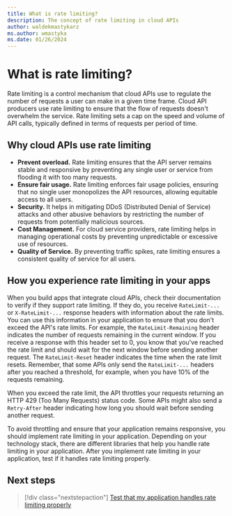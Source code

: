 ```yaml
---
title: What is rate limiting?
description: The concept of rate limiting in cloud APIs
author: waldekmastykarz
ms.author: wmastyka
ms.date: 01/26/2024
---
```


# What is rate limiting?

Rate limiting is a control mechanism that cloud APIs use to regulate the number of requests a user can make in a given time frame. Cloud API producers use rate limiting to ensure that the flow of requests doesn't overwhelm the service. Rate limiting sets a cap on the speed and volume of API calls, typically defined in terms of requests per period of time.

## Why cloud APIs use rate limiting

- **Prevent overload.** Rate limiting ensures that the API server remains stable and responsive by preventing any single user or service from flooding it with too many requests.
- **Ensure fair usage.** Rate limiting enforces fair usage policies, ensuring that no single user monopolizes the API resources, allowing equitable access to all users.
- **Security.** It helps in mitigating DDoS (Distributed Denial of Service) attacks and other abusive behaviors by restricting the number of requests from potentially malicious sources.
- **Cost Management.** For cloud service providers, rate limiting helps in managing operational costs by preventing unpredictable or excessive use of resources.
- **Quality of Service.** By preventing traffic spikes, rate limiting ensures a consistent quality of service for all users.

## How you experience rate limiting in your apps

When you build apps that integrate cloud APIs, check their documentation to verify if they support rate limiting. If they do, you receive `RateLimit-...` or `X-RateLimit-...` response headers with information about the rate limits. You can use this information in your application to ensure that you don't exceed the API's rate limits. For example, the `RateLimit-Remaining` header indicates the number of requests remaining in the current window. If you receive a response with this header set to 0, you know that you've reached the rate limit and should wait for the next window before sending another request. The `RateLimit-Reset` header indicates the time when the rate limit resets. Remember, that some APIs only send the `RateLimit-...` headers after you reached a threshold, for example, when you have 10% of the requests remaining.

When you exceed the rate limit, the API throttles your requests returning an HTTP 429 (Too Many Requests) status code. Some APIs might also send a `Retry-After` header indicating how long you should wait before sending another request.

To avoid throttling and ensure that your application remains responsive, you should implement rate limiting in your application. Depending on your technology stack, there are different libraries that help you handle rate limiting in your application. After you implement rate limiting in your application, test if it handles rate limiting properly.

## Next steps

> [!div class="nextstepaction"]
> [Test that my application handles rate limiting properly](../how-to/simulate-rate-limit-api-responses.md)
